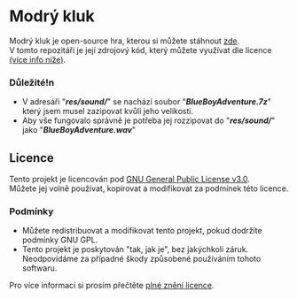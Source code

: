 # Modrý kluk
Modrý kluk je open-source hra, kterou si můžete stáhnout [zde](http://kiwi.xf.cz/software/modry-kluk/).  
V tomto repozitáři je její zdrojový kód, který můžete využívat dle licence [(více info níže)]([https://github.com/KiwiDevelopment/Modr-kluk/main/README.md#licece](https://github.com/KiwiDevelopment/Modr-kluk?tab=readme-ov-file#licence) ).  
### Důležité!n
 - V adresáři "***res/sound/***" se nachází soubor "***BlueBoyAdventure.7z***" který jsem musel zazipovat kvůli jeho velikosti.  
 - Aby vše fungovalo správně je potřeba jej rozzipovat do "***res/sound/***" jako "***BlueBoyAdventure.wav***"

## Licence

Tento projekt je licencován pod [GNU General Public License v3.0](https://www.gnu.org/licenses/gpl-3.0.html).  
Můžete jej volně používat, kopírovat a modifikovat za podmínek této licence.

### Podmínky

- Můžete redistribuovat a modifikovat tento projekt, pokud dodržíte podmínky GNU GPL.
- Tento projekt je poskytován "tak, jak je", bez jakýchkoli záruk.
Neodpovídáme za případné škody způsobené používáním tohoto softwaru.

Pro více informací si prosím přečtěte [plné znění licence](https://www.gnu.org/licenses/gpl-3.0.html).
